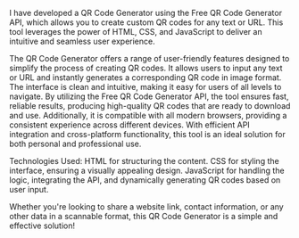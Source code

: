 I have developed a QR Code Generator using the Free QR Code Generator API, which allows you to create custom QR codes for any text or URL. This tool leverages the power of HTML, CSS, and JavaScript to deliver an intuitive and seamless user experience.

The QR Code Generator offers a range of user-friendly features designed to simplify the process of creating QR codes. It allows users to input any text or URL and instantly generates a corresponding QR code in image format. The interface is clean and intuitive, making it easy for users of all levels to navigate. By utilizing the Free QR Code Generator API, the tool ensures fast, reliable results, producing high-quality QR codes that are ready to download and use. Additionally, it is compatible with all modern browsers, providing a consistent experience across different devices. With efficient API integration and cross-platform functionality, this tool is an ideal solution for both personal and professional use.

Technologies Used:
HTML for structuring the content.
CSS for styling the interface, ensuring a visually appealing design.
JavaScript for handling the logic, integrating the API, and dynamically generating QR codes based on user input.


Whether you're looking to share a website link, contact information, or any other data in a scannable format, this QR Code Generator is a simple and effective solution!
